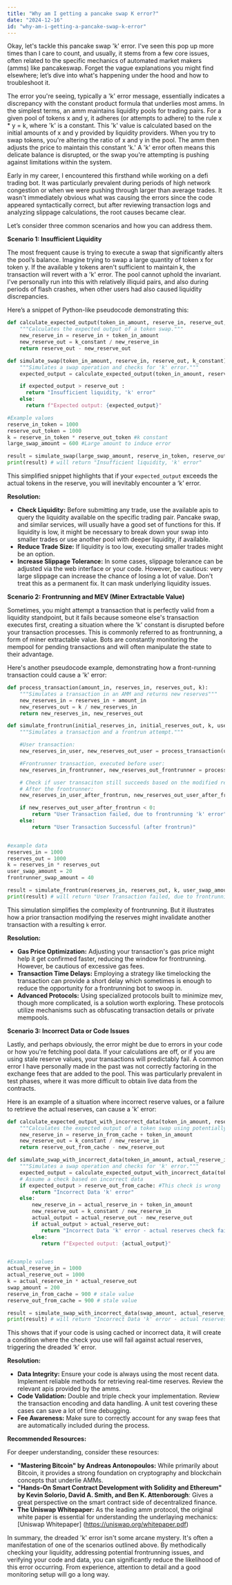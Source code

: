 ```yaml
---
title: "Why am I getting a pancake swap K error?"
date: "2024-12-16"
id: "why-am-i-getting-a-pancake-swap-k-error"
---
```


Okay, let's tackle this pancake swap 'k' error. I've seen this pop up more times than I care to count, and usually, it stems from a few core issues, often related to the specific mechanics of automated market makers (amms) like pancakeswap. Forget the vague explanations you might find elsewhere; let’s dive into what's happening under the hood and how to troubleshoot it.

The error you're seeing, typically a 'k' error message, essentially indicates a discrepancy with the constant product formula that underlies most amms. In the simplest terms, an amm maintains liquidity pools for trading pairs. For a given pool of tokens x and y, it adheres (or attempts to adhere) to the rule x * y = k, where 'k' is a constant. This 'k' value is calculated based on the initial amounts of x and y provided by liquidity providers. When you try to swap tokens, you're altering the ratio of x and y in the pool. The amm then adjusts the price to maintain this constant 'k.' A 'k' error often means this delicate balance is disrupted, or the swap you're attempting is pushing against limitations within the system.

Early in my career, I encountered this firsthand while working on a defi trading bot. It was particularly prevalent during periods of high network congestion or when we were pushing through larger than average trades. It wasn't immediately obvious what was causing the errors since the code appeared syntactically correct, but after reviewing transaction logs and analyzing slippage calculations, the root causes became clear.

Let’s consider three common scenarios and how you can address them.

**Scenario 1: Insufficient Liquidity**

The most frequent cause is trying to execute a swap that significantly alters the pool’s balance. Imagine trying to swap a large quantity of token x for token y. If the available y tokens aren't sufficient to maintain k, the transaction will revert with a 'k' error. The pool cannot uphold the invariant. I've personally run into this with relatively illiquid pairs, and also during periods of flash crashes, when other users had also caused liquidity discrepancies.

Here’s a snippet of Python-like pseudocode demonstrating this:

```python
def calculate_expected_output(token_in_amount, reserve_in, reserve_out, k_constant):
    """Calculates the expected output of a token swap."""
    new_reserve_in = reserve_in + token_in_amount
    new_reserve_out = k_constant / new_reserve_in
    return reserve_out - new_reserve_out

def simulate_swap(token_in_amount, reserve_in, reserve_out, k_constant):
    """Simulates a swap operation and checks for 'k' error."""
    expected_output = calculate_expected_output(token_in_amount, reserve_in, reserve_out, k_constant)

    if expected_output > reserve_out :
      return "Insufficient liquidity, 'k' error"
    else:
      return f"Expected output: {expected_output}"

#Example values
reserve_in_token = 1000
reserve_out_token = 1000
k = reserve_in_token * reserve_out_token #k constant
large_swap_amount = 600 #Large amount to induce error

result = simulate_swap(large_swap_amount, reserve_in_token, reserve_out_token, k)
print(result) # will return "Insufficient liquidity, 'k' error"
```

This simplified snippet highlights that if your `expected_output` exceeds the actual tokens in the reserve, you will inevitably encounter a ‘k’ error.

**Resolution:**
   * **Check Liquidity:** Before submitting any trade, use the available apis to query the liquidity available on the specific trading pair. Pancake swap, and similar services, will usually have a good set of functions for this. If liquidity is low, it might be necessary to break down your swap into smaller trades or use another pool with deeper liquidity, if available.
   * **Reduce Trade Size:** If liquidity is too low, executing smaller trades might be an option.
   * **Increase Slippage Tolerance:** In some cases, slippage tolerance can be adjusted via the web interface or your code. However, be cautious: very large slippage can increase the chance of losing a lot of value. Don't treat this as a permanent fix. It can mask underlying liquidity issues.

**Scenario 2: Frontrunning and MEV (Miner Extractable Value)**

Sometimes, you might attempt a transaction that is perfectly valid from a liquidity standpoint, but it fails because someone else's transaction executes first, creating a situation where the 'k' constant is disrupted before your transaction processes. This is commonly referred to as frontrunning, a form of miner extractable value. Bots are constantly monitoring the mempool for pending transactions and will often manipulate the state to their advantage.

Here's another pseudocode example, demonstrating how a front-running transaction could cause a 'k' error:

```python
def process_transaction(amount_in, reserves_in, reserves_out, k):
    """Simulates a transaction in an AMM and returns new reserves"""
    new_reserves_in = reserves_in + amount_in
    new_reserves_out = k / new_reserves_in
    return new_reserves_in, new_reserves_out

def simulate_frontrun(initial_reserves_in, initial_reserves_out, k, user_amount, frontrunner_amount):
    """Simulates a transaction and a frontrun attempt."""

    #User transaction:
    new_reserves_in_user, new_reserves_out_user = process_transaction(user_amount, initial_reserves_in, initial_reserves_out,k)

    #Frontrunner transaction, executed before user:
    new_reserves_in_frontrunner, new_reserves_out_frontrunner = process_transaction(frontrunner_amount, initial_reserves_in, initial_reserves_out,k)

    # Check if user transaciton still succeeds based on the modified reserves
    # After the frontrunner:
    new_reserves_in_user_after_frontrun, new_reserves_out_user_after_frontrun = process_transaction(user_amount, new_reserves_in_frontrunner, new_reserves_out_frontrunner,k)

    if new_reserves_out_user_after_frontrun < 0:
        return "User Transaction failed, due to frontrunning 'k' error"
    else:
        return "User Transaction Successful (after frontrun)"


#example data
reserves_in = 1000
reserves_out = 1000
k = reserves_in * reserves_out
user_swap_amount = 20
frontrunner_swap_amount = 40

result = simulate_frontrun(reserves_in, reserves_out, k, user_swap_amount, frontrunner_swap_amount)
print(result) # will return "User Transaction failed, due to frontrunning 'k' error"

```

This simulation simplifies the complexity of frontrunning. But it illustrates how a prior transaction modifying the reserves might invalidate another transaction with a resulting `k` error.

**Resolution:**
   * **Gas Price Optimization:** Adjusting your transaction's gas price might help it get confirmed faster, reducing the window for frontrunning. However, be cautious of excessive gas fees.
   * **Transaction Time Delays:** Employing a strategy like timelocking the transaction can provide a short delay which sometimes is enough to reduce the opportunity for a frontrunning bot to swoop in.
   * **Advanced Protocols:** Using specialized protocols built to minimize mev, though more complicated, is a solution worth exploring. These protocols utilize mechanisms such as obfuscating transaction details or private mempools.

**Scenario 3: Incorrect Data or Code Issues**

Lastly, and perhaps obviously, the error might be due to errors in your code or how you're fetching pool data. If your calculations are off, or if you are using stale reserve values, your transactions will predictably fail. A common error I have personally made in the past was not correctly factoring in the exchange fees that are added to the pool. This was particularly prevalent in test phases, where it was more difficult to obtain live data from the contracts.

Here is an example of a situation where incorrect reserve values, or a failure to retrieve the actual reserves, can cause a 'k' error:

```python
def calculate_expected_output_with_incorrect_data(token_in_amount, reserve_in_from_cache, reserve_out_from_cache, k_constant):
    """Calculates the expected output of a token swap using potentially stale data."""
    new_reserve_in = reserve_in_from_cache + token_in_amount
    new_reserve_out = k_constant / new_reserve_in
    return reserve_out_from_cache - new_reserve_out

def simulate_swap_with_incorrect_data(token_in_amount, actual_reserve_in, actual_reserve_out, k_constant, reserve_in_from_cache, reserve_out_from_cache):
    """Simulates a swap operation and checks for 'k' error."""
    expected_output = calculate_expected_output_with_incorrect_data(token_in_amount, reserve_in_from_cache, reserve_out_from_cache, k_constant)
    # Assume a check based on incorrect data
    if expected_output > reserve_out_from_cache: #This check is wrong
        return "Incorrect Data 'k' error"
    else:
        new_reserve_in = actual_reserve_in + token_in_amount
        new_reserve_out = k_constant / new_reserve_in
        actual_output = actual_reserve_out - new_reserve_out
        if actual_output > actual_reserve_out:
           return "Incorrect Data 'k' error - actual reserves check failed"
        else:
           return f"Expected output: {actual_output}"


#Example values
actual_reserve_in = 1000
actual_reserve_out = 1000
k = actual_reserve_in * actual_reserve_out
swap_amount = 200
reserve_in_from_cache = 900 # stale value
reserve_out_from_cache = 900 # stale value

result = simulate_swap_with_incorrect_data(swap_amount, actual_reserve_in, actual_reserve_out, k, reserve_in_from_cache, reserve_out_from_cache)
print(result) # will return "Incorrect Data 'k' error - actual reserves check failed"
```

This shows that if your code is using cached or incorrect data, it will create a condition where the check you use will fail against actual reserves, triggering the dreaded ‘k’ error.

**Resolution:**
   * **Data Integrity:** Ensure your code is always using the most recent data. Implement reliable methods for retrieving real-time reserves. Review the relevant apis provided by the amms.
   * **Code Validation:** Double and triple check your implementation. Review the transaction encoding and data handling. A unit test covering these cases can save a lot of time debugging.
   * **Fee Awareness:** Make sure to correctly account for any swap fees that are automatically included during the process.

**Recommended Resources:**

For deeper understanding, consider these resources:

*   **"Mastering Bitcoin" by Andreas Antonopoulos:** While primarily about Bitcoin, it provides a strong foundation on cryptography and blockchain concepts that underlie AMMs.
*   **"Hands-On Smart Contract Development with Solidity and Ethereum" by Kevin Solorio, David A. Smith, and Ben K. Attenborough**: Gives a great perspective on the smart contract side of decentralized finance.
*   **The Uniswap Whitepaper:** As the leading amm protocol, the original white paper is essential for understanding the underlaying mechanics: [Uniswap Whitepaper] (https://uniswap.org/whitepaper.pdf)

In summary, the dreaded 'k' error isn't some arcane mystery. It's often a manifestation of one of the scenarios outlined above. By methodically checking your liquidity, addressing potential frontrunning issues, and verifying your code and data, you can significantly reduce the likelihood of this error occurring. From experience, attention to detail and a good monitoring setup will go a long way.
